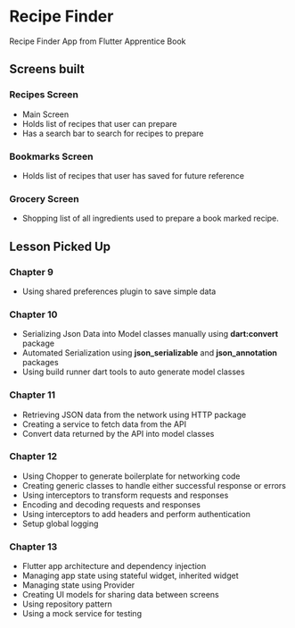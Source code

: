 # Recipe Finder

Recipe Finder App from Flutter Apprentice Book

## Screens built

### Recipes Screen

- Main Screen
- Holds list of recipes that user can prepare
- Has a search bar to search for recipes to prepare

### Bookmarks Screen

- Holds list of recipes that user has saved for future reference

### Grocery Screen

- Shopping list of all ingredients used to prepare a book marked recipe.

## Lesson Picked Up

### Chapter 9

- Using shared preferences plugin to save simple data

### Chapter 10

- Serializing Json Data into Model classes manually using **dart:convert** package
- Automated Serialization using **json_serializable** and **json_annotation** packages
- Using build runner dart tools to auto generate model classes

### Chapter 11

- Retrieving JSON data from the network using HTTP package
- Creating a service to fetch data from the API
- Convert data returned by the API into model classes

### Chapter 12

- Using Chopper to generate boilerplate for networking code
- Creating generic classes to handle either successful response or errors
- Using interceptors to transform requests and responses
- Encoding and decoding requests and responses
- Using interceptors to add headers and perform authentication
- Setup global logging

### Chapter 13

- Flutter app architecture and dependency injection
- Managing app state using stateful widget, inherited widget
- Managing state using Provider
- Creating UI models for sharing data between screens
- Using repository pattern
- Using a mock service for testing
